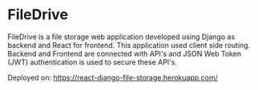 # FileDrive

FileDrive is a file storage web application developed using Django as backend and React for frontend. This application used client side routing. Backend and Frontend are connected with API's and JSON Web Token (JWT) authentication is used to secure these API's.

Deployed on: https://react-django-file-storage.herokuapp.com/
